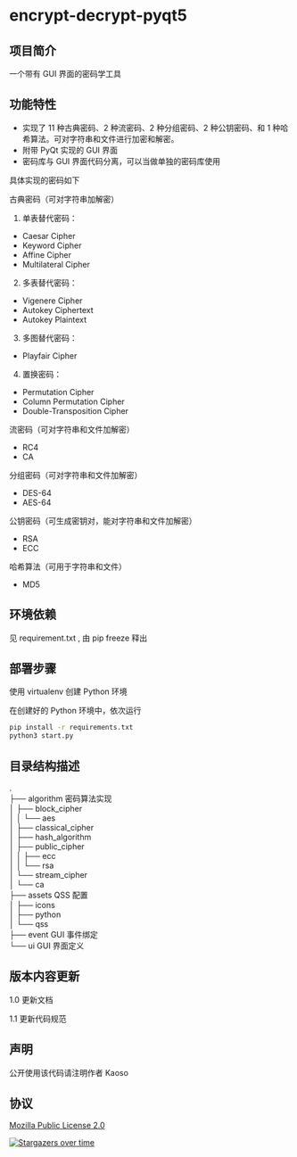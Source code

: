 # encrypt-decrypt-pyqt5

## 项目简介

一个带有 GUI 界面的密码学工具

## 功能特性

- 实现了 11 种古典密码、2 种流密码、2 种分组密码、2 种公钥密码、和 1 种哈希算法。可对字符串和文件进行加密和解密。
- 附带 PyQt 实现的 GUI 界面
- 密码库与 GUI 界面代码分离，可以当做单独的密码库使用

具体实现的密码如下

古典密码（可对字符串加解密）

1. 单表替代密码：

* Caesar Cipher
* Keyword Cipher
* Affine Cipher
* Multilateral Cipher

2. 多表替代密码：

* Vigenere Cipher
* Autokey Ciphertext
* Autokey Plaintext

3. 多图替代密码：

* Playfair Cipher

4. 置换密码：

* Permutation Cipher
* Column Permutation Cipher
* Double-Transposition Cipher

流密码（可对字符串和文件加解密）

* RC4
* CA

分组密码（可对字符串和文件加解密）

* DES-64
* AES-64

公钥密码（可生成密钥对，能对字符串和文件加解密）

* RSA
* ECC

哈希算法（可用于字符串和文件）

* MD5

## 环境依赖

见 requirement.txt , 由 pip freeze 释出

## 部署步骤

使用 virtualenv 创建 Python 环境

在创建好的 Python 环境中，依次运行

```bash
pip install -r requirements.txt
python3 start.py
```

## 目录结构描述

.\
├── algorithm 密码算法实现\
│ ├── block_cipher\
│ │ └── aes\
│ ├── classical_cipher\
│ ├── hash_algorithm\
│ ├── public_cipher\
│ │ ├── ecc\
│ │ └── rsa\
│ └── stream_cipher\
│ └── ca\
├── assets QSS 配置\
│ ├── icons\
│ ├── python\
│ └── qss\
├── event GUI 事件绑定\
└── ui GUI 界面定义

## 版本内容更新

1.0 更新文档

1.1 更新代码规范

## 声明

公开使用该代码请注明作者 Kaoso

## 协议

[Mozilla Public License 2.0](https://github.com/6nosis/cryptography-GUItool/blob/master/LICENSE)

[![Stargazers over time](https://starchart.cc/morsuning/cryptography-GUItool.svg)](https://starchart.cc/morsuning/cryptography-GUItool)
